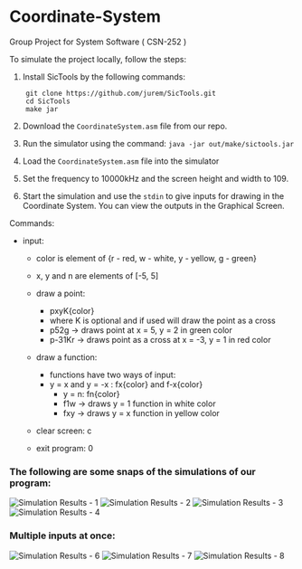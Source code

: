 # Coordinate-System
Group Project for System Software ( CSN-252 )

To simulate the project locally, follow the steps:
1. Install SicTools by the following commands: 
```
    git clone https://github.com/jurem/SicTools.git
    cd SicTools
    make jar
```
2. Download the `CoordinateSystem.asm` file from our repo.

3. Run the simulator using the command: ```java -jar out/make/sictools.jar```

4. Load the `CoordinateSystem.asm` file into the simulator

5. Set the frequency to 10000kHz and the screen height and width to 109.

6. Start the simulation and use the `stdin` to give inputs for drawing in the Coordinate System. You can view the outputs in the Graphical Screen.

Commands:

 - input: 
	- color is element of {r - red, w - white, y - yellow, g - green}
	- x, y and n are elements of [-5, 5]
    - draw a point: 
		- pxyK{color}
		- where K is optional and if used will draw the point as a cross
		- p52g  -> draws point at x = 5, y = 2 in green color
		- p-31Kr -> draws point as a cross at x = -3, y = 1 in red color

    - draw a function:
		- functions have two ways of input:
		- y = x and y = -x : fx{color} and f-x{color}
			- y = n: fn{color}
			- f1w -> draws y = 1 function in white color
			- fxy  -> draws y = x function in yellow color
	- clear screen: c
	- exit program: 0

### The following are some snaps of the simulations of our program:

![Simulation Results - 1](./Simulations/Points.png "Command: pxy{color}") 
![Simulation Results - 2](./Simulations/Crosses.png "Command:  pxyK{color}") 
![Simulation Results - 3](./Simulations/Functions.png "Command: fx{color} and f-x{color}")
![Simulation Results - 4](./Simulations/Functions2.png "Command: fn{color}")

### Multiple inputs at once:

![Simulation Results - 6](./Simulations/All1.png "Multiple Sims and Inputs")
![Simulation Results - 7](./Simulations/terminalAll1.png "Inputs for multiple sims image above")
![Simulation Results - 8](./Simulations/All2.png "Clear command")



